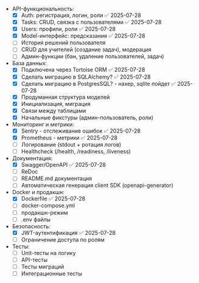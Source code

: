 - API-функциональность:
    - [x] Auth: регистрация, логин, роли ✅ 2025-07-28
    - [x] Tasks: CRUD, связка с пользователями ✅ 2025-07-28
    - [x] Users: профили, роли ✅ 2025-07-28
    - [x] Model-интерфейс: предсказания ✅ 2025-07-28
    - [ ] История решений пользователя
    - [ ] CRUD для учителей (создание задач), модерация
    - [ ] Админ-функции (бан, удаление пользователей, задач)
- База данных:
    - [x] Подключена через Tortoise ORM ✅ 2025-07-28
    - [x] Сделать миграцию в SQLAlchemy? ✅ 2025-07-28
    - [x] Сделать миграцию в PostgresSQL? - нахер, sqlite пойдет ✅ 2025-07-28
    - [x] Продуманная структура моделей
    - [x] Инициализация, миграция
    - [x] Связи между таблицами
    - [x] Начальные фикстуры (админ-пользователь, роли)
- Мониторинг и метрики:
    - [x] Sentry - отслеживание ошибок ✅ 2025-07-28
    - [x] Prometheus - метрики ✅ 2025-07-28
    - [ ] Логирование (stdout + ротация логов)
    - [ ] Healthcheck (/health, /readiness, /liveness)
- Документация:
    - [x] Swagger/OpenAPI ✅ 2025-07-28
    - [ ] ReDoc
    - [ ] README.md документация
    - [ ] Автоматическая генерация client SDK (openapi-generator)
- Docker и продакшн:
    - [x] Dockerfile ✅ 2025-07-28
    - [ ] docker-compose.yml
    - [ ] продакшн-режим
    - [ ] .env файлы
- Безопасность:
    - [x] JWT-аутентификация ✅ 2025-07-28
    - [ ] Ограничение доступа по ролям
- Тесты:
    - [ ] Unit-тесты на логику
    - [ ] API-тесты
    - [ ] Тесты миграций
    - [ ] Интеграционные тесты